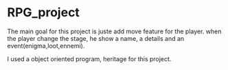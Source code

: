 # RPG_project

The main goal for this project is juste add move feature for the player. when the player change the stage, he show a name, a details and an event(enigma,loot,ennemi).

I used a object oriented program, heritage for this project.
